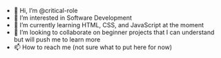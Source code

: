 - 👋 Hi, I’m @critical-role
- 👀 I’m interested in Software Development
- 🌱 I’m currently learning HTML, CSS, and JavaScript at the moment
- 💞️ I’m looking to collaborate on beginner projects that I can understand but will push me to learn more
- 📫 How to reach me (not sure what to put here for now)

<!---
critical-role/critical-role is a ✨ special ✨ repository because its `README.md` (this file) appears on your GitHub profile.
You can click the Preview link to take a look at your changes.
--->
